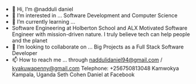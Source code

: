 - 👋 Hi, I’m @nadduli daniel
- 👀 I’m interested in ...
Software Development and Computer Science
- 🌱 I’m currently learning ...
- Software Engineering at Holberton School and ALX
Motivated Software Engineer with mission-driven nature. I truly believe tech can help people and the planet
- 💞️ I’m looking to collaborate on ...
Big Projects as a Full Stack Software Developer
- 📫 How to reach me ...
through 
naddulidaniel94@gmail.com /
kyakuwapenny@gmail.com
Telephone: +256750813048
Kamwokya Kampala, Uganda
Seth Cohen Daniel at Facebook
 
<!---
nadduli/nadduli is a ✨ special ✨ repository because its `README.md` (this file) appears on your GitHub profile.
You can click the Preview link to take a look at your changes.
--->
